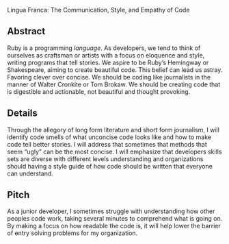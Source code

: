 Lingua Franca:  The Communication, Style, and Empathy of Code

## Abstract

Ruby is a programming *language*. As developers, we tend to think of ourselves as craftsman  or artists with a focus on eloquence and style, writing programs that tell stories. We aspire to be Ruby’s Hemingway or Shakespeare, aiming to create beautiful code. This belief can lead us astray. Favoring clever over concise. We should be coding like journalists in the manner of  Walter Cronkite or Tom Brokaw. We should be creating code that is digestible and actionable, not beautiful and thought provoking.

## Details

Through the allegory of long form literature and short form journalism, I will identify code smells of what unconcise code looks like and how to make code tell better stories. I will address that sometimes that methods that seem “ugly” can be the most concise. I will emphasize that developers skills sets are diverse with different levels understanding and organizations should having a style guide of how code should be written that everyone can understand.

## Pitch

As a junior developer,  I sometimes struggle with understanding how other peoples code work, taking several minutes to comprehend what is going on. By making a focus on how readable the code is, it will help lower the barrier of entry solving problems for my organization.
